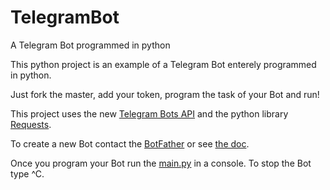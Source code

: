 # TelegramBot
A Telegram Bot programmed in python

This python project is an example of a Telegram Bot enterely programmed in python.

Just fork the master, add your token, program the task of your Bot and run!

This project uses the new [Telegram Bots API](https://core.telegram.org/bots/api)
and the python library [Requests](http://docs.python-requests.org/en/latest).

To create a new Bot contact the [BotFather](https://telegram.me/botfather) or see [the doc](https://core.telegram.org/bots#botfather).

Once you program your Bot run the [main.py](main.py) in a console. To stop the Bot type ^C.